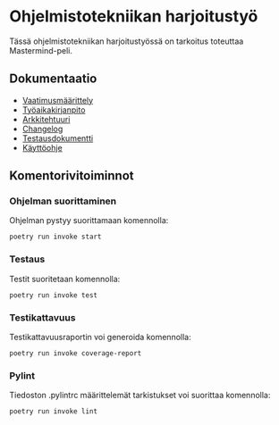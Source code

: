 # Ohjelmistotekniikan harjoitustyö
Tässä ohjelmistotekniikan harjoitustyössä on tarkoitus toteuttaa Mastermind-peli. 
## Dokumentaatio
- [Vaatimusmäärittely](https://github.com/kanuuna1/ohte/blob/master/dokumentaatio/vaatimusmaarittely.md)
- [Työaikakirjanpito](https://github.com/kanuuna1/ohte/blob/master/dokumentaatio/tyoaikakirjanpito.md)
- [Arkkitehtuuri](https://github.com/kanuuna1/ohte/blob/master/dokumentaatio/arkkitehtuuri.md)
- [Changelog](https://github.com/kanuuna1/ohte/blob/master/dokumentaatio/changelog.md)
- [Testausdokumentti](https://github.com/kanuuna1/ohte/blob/master/dokumentaatio/testaus.md)
- [Käyttöohje](https://github.com/kanuuna1/ohte/blob/master/dokumentaatio/kayttoohje.md)

## Komentorivitoiminnot
### Ohjelman suorittaminen
Ohjelman pystyy suorittamaan komennolla:
```
poetry run invoke start
```
### Testaus
Testit suoritetaan komennolla:
```
poetry run invoke test
```
### Testikattavuus
Testikattavuusraportin voi generoida komennolla:
```
poetry run invoke coverage-report
```
### Pylint
Tiedoston .pylintrc määrittelemät tarkistukset voi suorittaa komennolla:
```
poetry run invoke lint
```